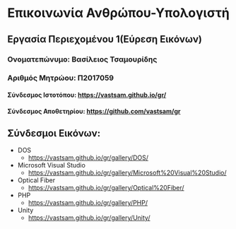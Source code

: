 # Επικοινωνία Ανθρώπου-Υπολογιστή
## Εργασία Περιεχομένου 1(Εύρεση Εικόνων)
### Ονοματεπώνυμο: Βασίλειος Τσαμουρίδης
### Αριθμός Μητρώου: Π2017059
#### Σύνδεσμος Ιστοτόπου: https://vastsam.github.io/gr/
#### Σύνδεσμος Αποθετηρίου: https://github.com/vastsam/gr
## Σύνδεσμοι Εικόνων:
* DOS 
   * https://vastsam.github.io/gr/gallery/DOS/
* Microsoft Visual Studio
   * https://vastsam.github.io/gr/gallery/Microsoft%20Visual%20Studio/
* Optical Fiber
   * https://vastsam.github.io/gr/gallery/Optical%20Fiber/
* PHP 
   * https://vastsam.github.io/gr/gallery/PHP/
* Unity
   * https://vastsam.github.io/gr/gallery/Unity/
